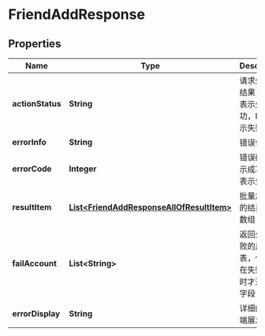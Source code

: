 

# FriendAddResponse


## Properties

| Name | Type | Description | Notes |
|------------ | ------------- | ------------- | -------------|
|**actionStatus** | **String** | 请求处理的结果，OK 表示处理成功，FAIL 表示失败 |  [optional] |
|**errorInfo** | **String** | 错误信息 |  |
|**errorCode** | **Integer** | 错误码，0表示成功，非0表示失败 |  |
|**resultItem** | [**List&lt;FriendAddResponseAllOfResultItem&gt;**](FriendAddResponseAllOfResultItem.md) | 批量加好友的结果对象数组 |  [optional] |
|**failAccount** | **List&lt;String&gt;** | 返回处理失败的用户列表，仅当存在失败用户时才返回该字段 |  [optional] |
|**errorDisplay** | **String** | 详细的客户端展示信息 |  [optional] |



